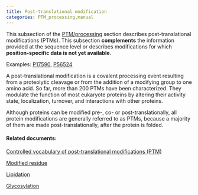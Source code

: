 ```yaml
---
title: Post-translational modification
categories: PTM_processing,manual
---
```


This subsection of the [PTM/processing](http://www.uniprot.org/help/ptm%5Fprocessing%5Fsection) section describes post-translational modifications (PTMs). This subsection **complements** the information provided at the sequence level or describes modifications for which **position-specific data is not yet available**.

Examples: [P17590](http://www.uniprot.org/uniprot/P17590#ptm%5Fprocessing), [P56524](http://www.uniprot.org/uniprot/P56524#ptm%5Fprocessing)

A post-translational modification is a covalent processing event resulting from a proteolytic cleavage or from the addition of a modifying group to one amino acid. So far, more than 200 PTMs have been characterized. They modulate the function of most eukaryote proteins by altering their activity state, localization, turnover, and interactions with other proteins.

Although proteins can be modified pre-, co- or post-translationally, all protein modifications are generally referred to as PTMs, because a majority of them are made post-translationally, after the protein is folded.

#### Related documents:

[Controlled vocabulary of post-translational modifications (PTM)](http://www.uniprot.org/docs/ptmlist)

[Modified residue](http://www.uniprot.org/help/mod%5Fres)

[Lipidation](http://www.uniprot.org/help/lipid)

[Glycosylation](http://www.uniprot.org/help/carbohyd)